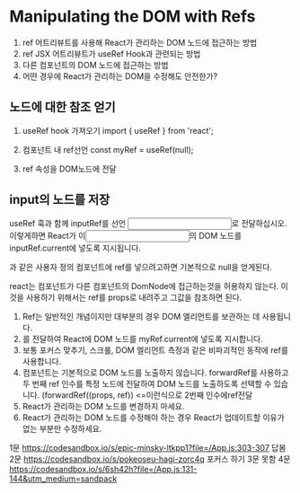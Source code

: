 # Manipulating the DOM with Refs

1. ref 어트리뷰트를 사용해 React가 관리하는 DOM 노드에 접근하는 방법
2. ref JSX 어트리뷰트가 useRef Hook과 관련되는 방법
3. 다른 컴포넌트의 DOM 노드에 접근하는 방법
4. 어떤 경우에 React가 관리하는 DOM을 수정해도 안전한가?

## 노드에 대한 참조 얻기

1. useRef hook 가져오기 import { useRef } from 'react';

2. 컴포넌트 내 ref선언 const myRef = useRef(null);
3. ref 속성을 DOM노드에 전달 <div ref={myRef}>
  
 ## input의 노드를 저장
  useRef 훅과 함께 inputRef를 선언
<input ref={inputRef}>로 전달하십시오. 이렇게하면 React가  이<input>의 DOM 노드를 inputRef.current에 넣도록 지시됩니다.
  
  <MyInput />과 같은 사용자 정의 컴포넌트에 ref를 넣으려고하면 기본적으로 null을 얻게된다.
  
  react는 컴포넌트가 다른 컴포넌트의 DomNode에 접근하는것을 허용하지 않는다.
  이것을 사용하기 위해서는 ref를 props로 내려주고 그값을 참조하면 된다.
  
1. Ref는 일반적인 개념이지만 대부분의 경우 DOM 엘리먼트를 보관하는 데 사용됩니다.
2. <div ref={myRef}>를 전달하여 React에 DOM 노드를 myRef.current에 넣도록 지시합니다.
3. 보통 포커스 맞추기, 스크롤, DOM 엘리먼트 측정과 같은 비파괴적인 동작에 ref를 사용합니다.
4. 컴포넌트는 기본적으로 DOM 노드를 노출하지 않습니다. forwardRef를 사용하고 두 번째 ref 인수를 특정 노드에 전달하여 DOM 노드를 노출하도록 선택할 수 있습니다.
  (forwardRef((props, ref))  <=이런식으로 2번째 인수에ref전달
5. React가 관리하는 DOM 노드를 변경하지 마세요.
6. React가 관리하는 DOM 노드를 수정해야 하는 경우 React가 업데이트할 이유가 없는 부분만 수정하세요.

1문 https://codesandbox.io/s/epic-minsky-ltkpp1?file=/App.js:303-307 답봄
2문 https://codesandbox.io/s/pokeoseu-hagi-zorc4q 포커스 하기
3문 못함
4문 https://codesandbox.io/s/6sh42h?file=/App.js:131-144&utm_medium=sandpack
                                 
